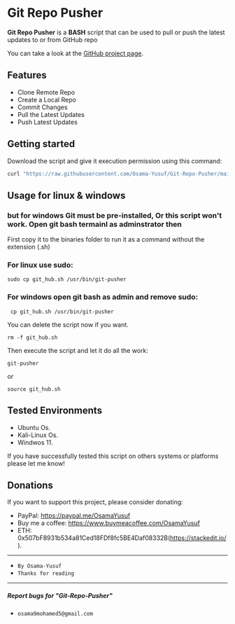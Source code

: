 
# Git Repo Pusher

**Git Repo Pusher** is a **BASH** script that can be used to pull or push the latest updates to or from GitHub repo

You can take a look at the [GitHub project page](https://github.com/Osama-Yusuf/Git-Repo-Pusher).


## Features

* Clone Remote Repo
* Create a Local Repo
* Commit Changes
* Pull the Latest Updates
* Push Latest Updates


## Getting started

Download the script and give it execution permission using this command:

```bash
curl "https://raw.githubusercontent.com/Osama-Yusuf/Git-Repo-Pusher/main/git_hub.sh" -o git_hub.sh && chmod +x git_hub.sh
```

## Usage for linux & windows
### but for windows Git must be pre-installed, Or this script won't work. Open git bash termainl as adminstrator then

First copy it to the binaries folder to run it as a command without the extension (.sh)

### For linux use sudo:

```
sudo cp git_hub.sh /usr/bin/git-pusher
```

### For windows open git bash as admin and remove sudo:

```
 cp git_hub.sh /usr/bin/git-pusher
``` 

You can delete the script now if you want.

```
rm -f git_hub.sh
```

Then execute the script and let it do all the work:

```
git-pusher
```
or
```
source git_hub.sh
```

## Tested Environments

* Ubuntu Os.
* Kali-Linux Os.
* Windwos 11.

If you have successfully tested this script on others systems or platforms please let me know!

## Donations

 If you want to support this project, please consider donating:
 * PayPal: https://paypal.me/OsamaYusuf
 * Buy me a coffee: https://www.buymeacoffee.com/OsamaYusuf
 * ETH: 0x507bF8931b534a81Ced18FDf8fc5BE4Daf08332B(https://stackedit.io/).

---

* `By Osama-Yusuf`
* `Thanks for reading`

-------
##### Report bugs for "Git-Repo-Pusher"
* `osama9mohamed5@gmail.com`